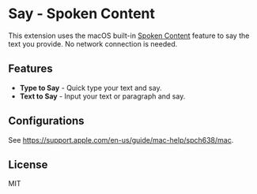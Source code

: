 # Say - Spoken Content

This extension uses the macOS built-in [Spoken Content](https://www.youtube.com/watch?v=yiZzm24uSsE) feature to say the text you provide. No network connection is needed.

## Features

- **Type to Say** - Quick type your text and say.
- **Text to Say** - Input your text or paragraph and say.

## Configurations

See https://support.apple.com/en-us/guide/mac-help/spch638/mac.

## License

MIT
